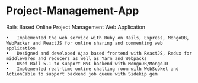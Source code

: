 # Project-Management-App
Rails Based Online Project Management Web Application

    •	Implemented the web service with Ruby on Rails, Express, MongoDB, WebPacker and ReactJS for online sharing and commenting web application
    •	Designed and developed Ajax based frontend with ReactJS, Redux for middlewares and reducers as well as Yarn and Webpacks 
    •	Used Rail 5.1 to support MVC backend with MongoDB/MongoID
    •	Implemented real-time online chatting room with WebScoket and ActionCable to support backend job queue with Sidekip gem

